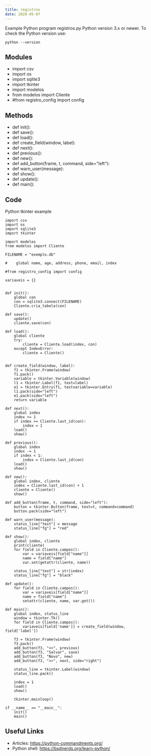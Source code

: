 ```yaml
---
title: registros
date: 2020-05-07
---
```

Example Python program registros.py
Python version 3.x or newer.
To check the Python version use:

    python --version

## Modules

* import csv
* import os
* import sqlite3
* import tkinter
* import modelos
* from modelos import Cliente
* #from registro_config import config 

## Methods

* def init():
* def save():
* def load():
* def create_field(window, label):
* def next():
* def previous():
* def new():
* def add_button(frame, t, command, side="left"):
* def warn_user(message):
* def show():
* def update():
* def main():

## Code

Python tkinter example

    import csv
    import os
    import sqlite3
    import tkinter
    
    import modelos
    from modelos import Cliente
    
    FILENAME = "exemplo.db"
    
    #    global name, age, address, phone, email, index
    
    #from registro_config import config 
    
    variaveis = {}
    
    
    def init():
        global con
        con = sqlite3.connect(FILENAME)
        Cliente.cria_tabela(con)
    
    def save():
        update()
        cliente.save(con)
            
    def load():
        global cliente
        try:
            cliente = Cliente.load(index, con)
        except IndexError:
            cliente = Cliente()
        
            
    def create_field(window, label):
        f1 = tkinter.Frame(window)
        f1.pack()
        variable = tkinter.Variable(window)
        l1 = tkinter.Label(f1, text=label)
        e1 = tkinter.Entry(f1, textvariable=variable)
        l1.pack(side="left")
        e1.pack(side="left")
        return variable
    
    def next():
        global index
        index += 1
        if index >= Cliente.last_id(con):
            index = 1
        load()
        show()
        
    def previous():
        global index
        index -= 1
        if index < 1:
            index = Cliente.last_id(con)
        load()
        show()
    
    def new():
        global index, cliente
        index = Cliente.last_id(con) + 1
        cliente = Cliente()
        show()
    
    def add_button(frame, t, command, side="left"):
        button = tkinter.Button(frame, text=t, command=command)
        button.pack(side="left")
    
    def warn_user(message):
        status_line["text"] = message
        status_line["fg"] = "red"
    
    def show():
        global index, cliente
        print(cliente)
        for field in Cliente.campos():
            var = variaveis[field["name"]]
            name = field["name"]
            var.set(getattr(cliente, name))
            
        status_line["text"] = str(index)
        status_line["fg"] = "black"
    
    def update():
        for field in Cliente.campos():
            var = variaveis[field["name"]]
            name = field["name"]
            setattr(cliente, name, var.get())
    
    def main():
        global index, status_line
        window = tkinter.Tk()
        for field in Cliente.campos():
            variaveis[field['name']] = create_field(window, field['label'])
        
        f3 = tkinter.Frame(window)
        f3.pack()
        add_button(f3, "<<", previous)
        add_button(f3, "Salvar", save)
        add_button(f3, "Novo", new)
        add_button(f3, ">>", next, side="right")
        
        status_line = tkinter.Label(window)
        status_line.pack()
        
        index = 1
        load()
        show()
        
        tkinter.mainloop()
    
    if __name__ == "__main__":
        init()
        main()
    
    

## Useful Links

- Articles: https://python-commandments.org/
- Python shell: https://bsdnerds.org/learn-python/
